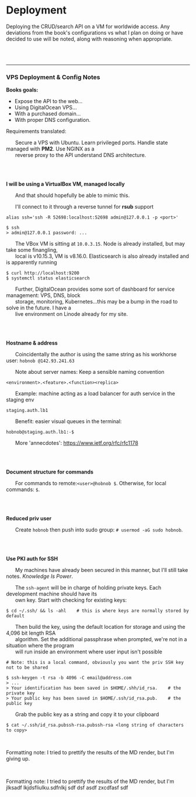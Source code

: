 # Deployment

Deploying the CRUD/search API on a VM for worldwide access. Any deviations from the book's configurations vs what
I plan on doing or have decided to use will be noted, along with reasoning when appropriate.

<br><br>



--------------------------------------------------------------------------------
### VPS Deployment & Config Notes

__Books goals:__

- Expose the API to the web...
- Using DigitalOcean VPS...
- With a purchased domain...
- With proper DNS configuration.

Requirements translated: <br>

   Secure a VPS with Ubuntu. Learn privileged ports. Handle state managed with __PM2__. Use NGINX as a<br>
   reverse proxy to the API understand DNS architecture.

<br><br>



__I will be using a VirtualBox VM, managed locally__

   And that should hopefully be able to mimic this.

   I'll connect to it through a reverse tunnel for __rsub__ support

  ```
  alias ssh='ssh -R 52698:localhost:52698 admin@127.0.0.1 -p <port>'

  $ ssh
  > admin@127.0.0.1 password: ...
  ```

   The VBox VM is sitting at `10.0.3.15`. Node is already installed, but may take some finangling, <br>
   local is v10.15.3, VM is v8.16.0. Elasticsearch is also already installed and is apparently running

  ```
  $ curl http://localhost:9200
  $ systemctl status elasticsearch
  ```

   Further, DigitalOcean provides some sort of dashboard for service management: VPS, DNS, block <br>
   storage, monitoring, Kubernetes...this may be a bump in the road to solve in the future. I have a  <br>
   live environment on Linode already for my site.

<br><br>



__Hostname & address__

   Coincidentally the author is using the same string as his workhorse user: `hobnob @142.93.241.63`

   Note about server names: Keep a sensible naming convention

  ```
  <environment>.<feature>.<function><replica>
  ```

   Example: machine acting as a load balancer for auth service in the staging env

  ```
  staging.auth.lb1
  ```

   Benefit: easier visual queues in the terminal:

  ```
  hobnob@staging.auth.lb1:-$
  ```

   More 'annecdotes': https://www.ietf.org/rfc/rfc1178

<br><br>



__Document structure for commands__

   For commands to remote:`<user>@hobnob $`. Otherwise, for local commands: `$`.

<br><br>



__Reduced priv user__

   Create `hobnob` then push into sudo group: `# usermod -aG sudo hobnob`.

<br><br>



__Use PKI auth for SSH__

   My machines have already been secured in this manner, but I'll still take notes. _Knowledge Is Power_.

   The `ssh-agent` will be in charge of holding private keys. Each development machine should have its<br>
   own key. Start with checking for existing keys:

  ```
  $ cd ~/.ssh/ && ls -ahl    # this is where keys are normally stored by default
  ```

   Then build the key, using the default location for storage and using the 4,096 bit length RSA <br>
   algorithm. Set the additional passphrase when prompted, we're not in a situation where the program<br>
   will run inside an environment where user input isn't possible

  ```
  # Note: this is a local command, obviously you want the priv SSH key not to be shared

  $ ssh-keygen -t rsa -b 4096 -C email@address.com
  > ...
  > Your identification has been saved in $HOME/.shh/id_rsa.    # the private key
  > Your public key has been saved in $HOME/.ssh/id_rsa.pub.    # the public key
  ```

   Grab the public key as a string and copy it to your clipboard

  ```
  $ cat ~/.ssh/id_rsa.pubssh-rsa.pubssh-rsa <long string of characters to copy>
  ```

<br>

Formatting note: I tried to prettify the results of the MD render, but I'm giving up.

<br>

Formatting note: I tried to prettify the results of the MD render, but I'm     jlksadf lkjdsfliulku.sdfnlkj sdf dsf asdf zxcdfasf  sdf
